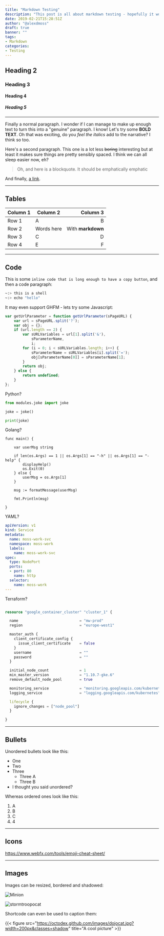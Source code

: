 ```yaml
---
title: "Markdown Testing"
description: "This post is all about markdown testing - hopefully it works!"
date: 2019-02-21T15:28:51Z
author: "@alexdmoss"
draft: true
banner: ""
tags:
- Markdown
categories:
- Testing
---
```


## Heading 2

### Heading 3

#### Heading 4

##### Heading 5

---

Finally a normal paragraph. I wonder if I can manage to make up enough text to turn this into a "genuine" paragraph. I know! Let's try some **BOLD TEXT**. Oh that was exciting, do you *feel the italics* add to the narrative? I think so too.

Here's a second paragraph. This one is a lot less ~~boring~~ interesting but at least it makes sure things are pretty sensibly spaced. I think we can all sleep easier now, eh?

> Oh, and here is a blockquote. It should be emphatically emphatic

And finally, [a link](/posts/).

---

## Tables

| Column 1 | Column 2   |          Column 3 |
| -------- | ---------- | ----------------: |
| Row 1    | A          |                 B |
| Row 2    | Words here | With **markdown** |
| Row 3    | C          |                 D |
| Row 4    | E          |                 F |

---

## Code

This is some `inline code that is long enough to have a copy button`, and then a code paragraph:

```sh
~:> this is a shell
~:> echo "hello"
```

It may even support GHFM - lets try some Javascript:

```js
var getUrlParameter = function getUrlParameter(sPageURL) {
	var url = sPageURL.split('?');
	var obj = {};
	if (url.length == 2) {
		var sURLVariables = url[1].split('&'),
			sParameterName,
			i;
		for (i = 0; i < sURLVariables.length; i++) {
			sParameterName = sURLVariables[i].split('=');
			obj[sParameterName[0]] = sParameterName[1];
		}
		return obj;
	} else {
		return undefined;
	}
};
```

Python?

```python
from modules.joke import joke

joke = joke()

print(joke)
```

Golang?

```golang
func main() {

	var userMsg string

	if len(os.Args) == 1 || os.Args[1] == "-h" || os.Args[1] == "-help" {
		displayHelp()
		os.Exit(0)
	} else {
		userMsg = os.Args[1]
	}

	msg := formatMessage(userMsg)

	fmt.Println(msg)

}
```

YAML?

```yaml
apiVersion: v1
kind: Service
metadata:
  name: moss-work-svc
  namespace: moss-work
  labels:
    name: moss-work-svc
spec:
  type: NodePort
  ports:
  - port: 80
    name: http
  selector:
    name: moss-work
---
```

Terraform?

```terraform

resource "google_container_cluster" "cluster_1" {

  name                            = "mw-prod"
  region                          = "europe-west1"

  master_auth {
    client_certificate_config {
      issue_client_certificate    = false
    }
    username                      = ""
    password                      = ""
  }

  initial_node_count              = 1
  min_master_version              = "1.10.7-gke.6"
  remove_default_node_pool        = true

  monitoring_service              = "monitoring.googleapis.com/kubernetes"
  logging_service                 = "logging.googleapis.com/kubernetes"

  lifecycle {
    ignore_changes = ["node_pool"]
  }

}
```

---

## Bullets

Unordered bullets look like this:

- One
- Two
- Three
  - Three A
  - Three B
- I thought you said unordered?

Whereas ordered ones look like this:

1. A
2. B
3. C
4. 4

---

## Icons

https://www.webfx.com/tools/emoji-cheat-sheet/

---

## Images

Images can be resized, bordered and shadowed:

![Minion](https://octodex.github.com/images/minion.png?width=10pc&classes=shadow)

![stormtroopocat](https://octodex.github.com/images/stormtroopocat.jpg?height=100px&classes=border)

Shortcode can even be used to caption them:

{{< figure src="https://octodex.github.com/images/dojocat.jpg?width=200px&classes=shadow" title="A cool picture" >}}
